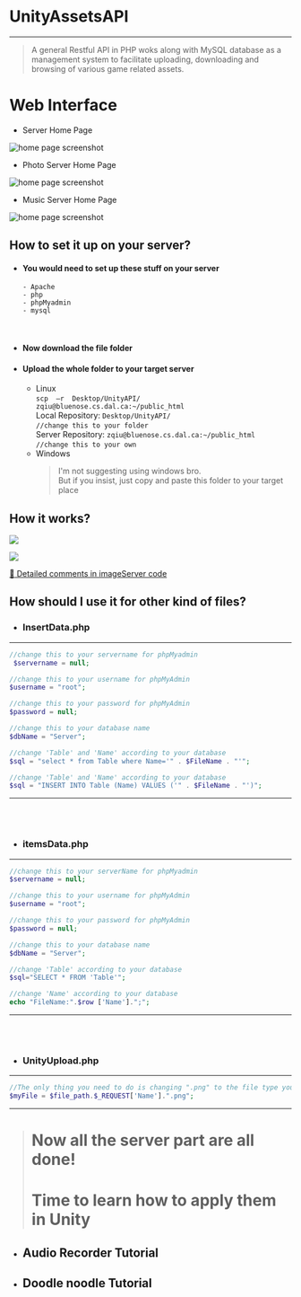 # UnityAssetsAPI
----------

>  A general Restful API in PHP woks along with MySQL database as a management system to facilitate uploading, downloading and browsing of various game related assets.   
 
# Web Interface
- Server Home Page    

![home page screenshot](https://github.com/AmousQiu/UnityAssetsAPI/blob/master/Screenshots/ServerHomePage.PNG)

- Photo Server Home Page  

![home page screenshot](https://github.com/AmousQiu/UnityAssetsAPI/blob/master/Screenshots/PhotoServerHomepage.PNG)

- Music Server Home Page    

![home page screenshot](https://github.com/AmousQiu/UnityAssetsAPI/blob/master/Screenshots/MusicServerHomepage.PNG)

## How to set it up on your server?  
- #### You would need to set up these stuff on your server
      - Apache
      - php
      - phpMyadmin
      - mysql    
<br>
   
- #### Now download the file folder
 
- #### Upload the whole folder to your target server 
 
  
  - Linux   
  `scp  –r  Desktop/UnityAPI/ zqiu@bluenose.cs.dal.ca:~/public_html`  
    Local Repository:  `Desktop/UnityAPI/`   
    `//change this to your folder`   
    Server Repository:  `zqiu@bluenose.cs.dal.ca:~/public_html`   
    `//change this to your own`
  - Windows  
      > I'm not suggesting using windows bro.      
        But if you insist, just copy and paste this folder to your target place
   
## How it works?         
![](https://github.com/AmousQiu/UnityAssetsAPI/blob/master/Screenshots/Upload%20Diagram.png)

![](https://github.com/AmousQiu/UnityAssetsAPI/blob/master/Screenshots/Download%20Diagram.png)

[ :tiger2: Detailed comments in imageServer code](https://github.com/AmousQiu/UnityAssetsAPI/tree/master/imageServer)

## How should I use it for other kind of files? 

- ### InsertData.php
--- 
  ```php
  //change this to your servername for phpMyadmin  
   $servername = null;  
  ```
  ```php
  //change this to your username for phpMyAdmin  
  $username = "root";
  ```
  
  ```php
  //change this to your password for phpMyAdmin  
  $password = null;
  ```

  ```php
  //change this to your database name   
  $dbName = "Server";
  ``` 

  ```php
  //change 'Table' and 'Name' according to your database  
  $sql = "select * from Table where Name='" . $FileName . "'";
  ```

```php
//change 'Table' and 'Name' according to your database  
$sql = "INSERT INTO Table (Name) VALUES ('" . $FileName . "')";  
```
---  
  
<br>
<br>    

- ### itemsData.php
---
  ```php
  //change this to your serverName for phpMyadmin   
  $servername = null;
  ```  

  ```php
  //change this to your username for phpMyAdmin  
  $username = "root";
  ```  

  ```php
  //change this to your password for phpMyAdmin   
  $password = null;
  ```   

  ```php
  //change this to your database name   
  $dbName = "Server";
  ``` 
  
  ```php
  //change 'Table' according to your database  
  $sql="SELECT * FROM 'Table'"; 
  ```

  ```php
  //change 'Name' according to your database  
  echo "FileName:".$row ['Name'].";"; 
  ```

---  
<br>
<br>

- ### UnityUpload.php
---
```php
//The only thing you need to do is changing ".png" to the file type you want to upload     
$myFile = $file_path.$_REQUEST['Name'].".png";
```  
   
---  


># Now all the server part are all done!
># Time to learn how to apply them in Unity
  - ## Audio Recorder Tutorial
  - ## Doodle noodle Tutorial




